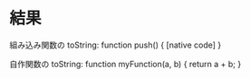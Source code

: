 # 結果

組み込み関数の toString:
function push() { [native code] }

自作関数の toString:
function myFunction(a, b) {
    return a + b;
}

